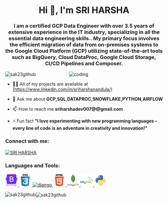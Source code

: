 <h1 align="center">Hi 👋, I'm SRI HARSHA</h1>
<h3 align="center">I am a certified GCP Data Engineer with over 3.5 years of extensive experience in the IT industry, specializing in all the essential data engineering skills.. My primary focus involves the efficient migration of data from on-premises systems to the Google Cloud Platform (GCP) utilizing state-of-the-art tools such as BigQuery, Cloud DataProc, Google Cloud Storage, CI/CD Pipelines and Composer.</h3>
<img align="right" alt="coding" width="300" src="https://media.tenor.com/S59bPkT0pqcAAAAC/programming.gif"</img>
<p align="left"> <img src="https://komarev.com/ghpvc/?username=sak23github&label=Profile%20views&color=0e75b6&style=flat" alt="sak23github" /> </p>

- 👨‍💻 All of my projects are available at [https://www.linkedin.com/in/sriharshanandula/)

- 💬 Ask me about **GCP,SQL,DATAPROC,SNOWFLAKE,PYTHON,AIRFLOW**

- 📫 How to reach me **sriharshadev007@@gmail.com**

- ⚡ Fun fact **"I love experimenting with new programming languages – every line of code is an adventure in creativity and innovation!"**

<h3 align="left">Connect with me:</h3>
<p align="left">
<a href="https://www.linkedin.com/in/sriharshanandula/" target="blank"><img align="center" src="https://raw.githubusercontent.com/rahuldkjain/github-profile-readme-generator/master/src/images/icons/Social/linked-in-alt.svg" alt="SRI HARSHA" height="30" width="40" /></a>

</p>

<h3 align="left">Languages and Tools:</h3>
<p align="left"> <a href="https://getbootstrap.com" target="_blank" rel="noreferrer"> <img src="https://raw.githubusercontent.com/devicons/devicon/master/icons/bootstrap/bootstrap-plain-wordmark.svg" alt="bootstrap" width="40" height="40"/> </a> <a href="https://www.w3schools.com/css/" target="_blank" rel="noreferrer"> <img src="https://raw.githubusercontent.com/devicons/devicon/master/icons/css3/css3-original-wordmark.svg" alt="css3" width="40" height="40"/> </a> <a href="https://www.djangoproject.com/" target="_blank" rel="noreferrer"> <img src="https://cdn.worldvectorlogo.com/logos/django.svg" alt="django" width="40" height="40"/> </a> <a href="https://www.w3.org/html/" target="_blank" rel="noreferrer"> <img src="https://raw.githubusercontent.com/devicons/devicon/master/icons/html5/html5-original-wordmark.svg" alt="html5" width="40" height="40"/> </a> 
<a href="https://www.mongodb.com/" target="_blank" rel="noreferrer"> <img src="https://raw.githubusercontent.com/devicons/devicon/master/icons/mongodb/mongodb-original-wordmark.svg" alt="mongodb" width="40" height="40"/> </a> <a href="https://www.mysql.com/" target="_blank" rel="noreferrer"> <img src="https://raw.githubusercontent.com/devicons/devicon/master/icons/mysql/mysql-original-wordmark.svg" alt="mysql" width="40" height="40"/> </a> <a href="https://www.python.org" target="_blank" rel="noreferrer"> <img src="https://raw.githubusercontent.com/devicons/devicon/master/icons/python/python-original.svg" alt="python" width="40" height="40"/> </a> </p>

<p><img align="left" src="https://github-readme-stats.vercel.app/api/top-langs?username=sak23github&show_icons=true&locale=en&layout=compact" alt="sak23github" /></p>



<p><img align="center" src="https://github-readme-streak-stats.herokuapp.com/?user=sak23github&" alt="sak23github" /></p>
